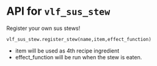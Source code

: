 # API for `vlf_sus_stew`

Register your own sus stews!

```
vlf_sus_stew.register_stew(name,item,effect_function)

```

* item will be used as 4th recipe ingredient
* effect_function will be run when the stew is eaten.
